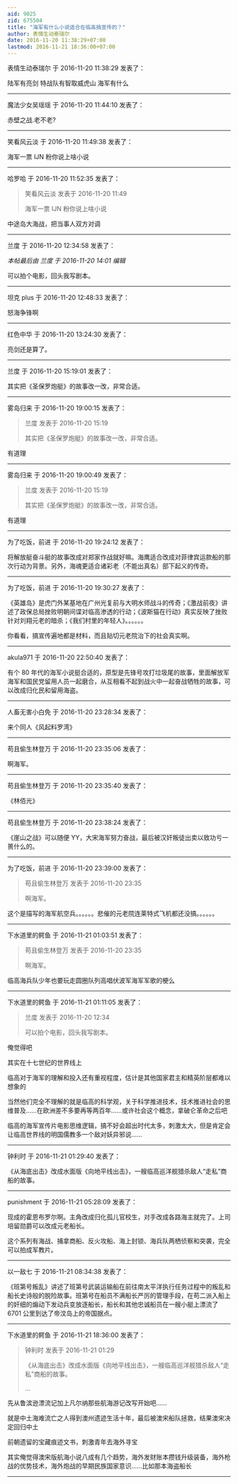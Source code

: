 ```yaml
---
aid: 9025
zid: 675504
title: "海军有什么小说适合在临高搞宣传的？"
author: 表情生动泰瑞尔
date: 2016-11-20 11:38:29+07:00
lastmod: 2016-11-21 18:36:00+07:00
---
```


表情生动泰瑞尔 于 2016-11-20 11:38:29 发表了：

陆军有亮剑 特战队有智取威虎山 海军有什么

---

魔法少女吴瑶瑶 于 2016-11-20 11:44:10 发表了：

赤壁之战.老不老?

---

笑看风云淡 于 2016-11-20 11:49:38 发表了：

海军一票 IJN 粉你说上啥小说

---

哈罗哈 于 2016-11-20 11:52:35 发表了：

> 笑看风云淡 发表于 2016-11-20 11:49
>
> 海军一票 IJN 粉你说上啥小说

中途岛大海战，把当事人双方对调

---

兰度 于 2016-11-20 12:34:58 发表了：

_本帖最后由 兰度 于 2016-11-20 14:01 编辑_

可以拍个电影，回头我写剧本。

---

坦克 plus 于 2016-11-20 12:48:33 发表了：

怒海争锋啊

---

红色中华 于 2016-11-20 13:24:30 发表了：

亮剑还是算了。

---

兰度 于 2016-11-20 15:19:01 发表了：

其实把《圣保罗炮艇》的故事改一改，非常合适。

---

雾岛归来 于 2016-11-20 19:00:15 发表了：

> 兰度 发表于 2016-11-20 15:19
>
> 其实把《圣保罗炮艇》的故事改一改，非常合适。

有道理

---

雾岛归来 于 2016-11-20 19:00:49 发表了：

> 兰度 发表于 2016-11-20 15:19
>
> 其实把《圣保罗炮艇》的故事改一改，非常合适。

有道理

---

为了吃饭，前进 于 2016-11-20 19:24:12 发表了：

将解放艇奋斗艇的故事改成对郑家作战就好嘛。海鹰适合改成对菲律宾运款船的那次行动为背景。另外，海魂更适合诸彩老（不能出真名）部下起义的传奇。

---

为了吃饭，前进 于 2016-11-20 19:30:27 发表了：

《英雄岛》是虎门外某基地在广州光复前与大明水师战斗的传奇；《激战前夜》讲述了政保总局挫败明朝间谍对临高渗透的行动；《波斯猫在行动》真实反映了挫败针对刘翔元老的暗杀；《我们村里的年轻人》。。。。。。

你看看，搞宣传遍地都是材料，而且贴切元老院治下的社会真实啊。

---

akula971 于 2016-11-20 22:50:40 发表了：

有个 80 年代的海军小说挺合适的，原型是先锋号攻打垃圾尾的故事，里面解放军海军和国民党留用人员一起磨合，从互相看不起到战火中一起奋战牺牲的故事，可以改成归化民和留用海盗。

---

人畜无害小白免 于 2016-11-20 23:28:34 发表了：

来个同人《风起料罗湾》

---

苟且偷生林登万 于 2016-11-20 23:35:06 发表了：

啊海军。

---

苟且偷生林登万 于 2016-11-20 23:35:40 发表了：

《林佰光》

---

苟且偷生林登万 于 2016-11-20 23:38:24 发表了：

《崖山之战》可以随便 YY，大宋海军努力奋战，最后被汉奸叛徒出卖以致功亏一篑什么的。

---

为了吃饭，前进 于 2016-11-20 23:39:00 发表了：

> 苟且偷生林登万 发表于 2016-11-20 23:35
>
> 啊海军。

这个是描写的海军航空兵。。。。。。悲催的元老院连莱特式飞机都还没搞。。。。。。

---

下水道里的鳄鱼 于 2016-11-21 01:03:51 发表了：

> 苟且偷生林登万 发表于 2016-11-20 23:35
>
> 啊海军。

临高海兵队少年也要玩走圆圈队列高唱伏波军海军军歌的梗么

---

下水道里的鳄鱼 于 2016-11-21 01:11:05 发表了：

> 兰度 发表于 2016-11-20 12:34
>
> 可以拍个电影，回头我写剧本。

俺觉得吧

其实在十七世纪的世界线上

临高对于海军的理解和投入还有重视程度，估计是其他国家君主和精英阶层都难以想象的

当然他们完全不理解的就是临高的科学观，关于科学推进技术，技术推进社会的思维普及……在欧洲差不多要再等两百年……或许社会这个概念，拿破仑革命之后吧

临高的海军宣传片电影思维逻辑，搞不好会超出时代太多，刺激太大，但是肯定会让临高世界线的明国儒教多一个敌对妖异邪说……

---

钟利时 于 2016-11-21 01:29:40 发表了：

《从海底出击》改成水面版《向地平线出击》，一艘临高巡洋舰猎杀敌人“走私”商船的故事。

---

punishment 于 2016-11-21 05:28:09 发表了：

现成的霍恩布罗尔啊。主角改成归化孤儿官校生，对手改成各路海主就完了。上司培留勋爵可以改成元老船长。

这个系列有海战、捕拿商船、反火攻船、海上封锁、海兵队两栖侦察和突袭，完全可以拍成军教片。

---

以一敌七 于 2016-11-21 08:34:38 发表了：

《班第号叛乱》讲述了班第号武装运输船在前往南太平洋执行任务过程中的叛乱和船长史诗般的脱险故事。班第号在船员不满船长严厉的管理手段，在苟二派入船上的奸细的煽动下发动兵变放逐船长，船长和其他忠诚船员在一艘小艇上漂流了 6701 公里到达了帝汶岛上的帝国据点。

---

下水道里的鳄鱼 于 2016-11-21 18:36:00 发表了：

> 钟利时 发表于 2016-11-21 01:29
>
> 《从海底出击》改成水面版《向地平线出击》，一艘临高巡洋舰猎杀敌人“走私”商船的故事。
>
> ...

先从鲁滨逊漂流记加上凡尔纳那些航海游记改写开始吧……

就是中土海难流亡之人得到澳州遗迹生活十年，最后被澳宋船队拯救，结果澳宋决定回归中土

前朝遗留的宝藏痕迹文书，刺激青年去海外寻宝

其实俺觉得澳宋版航海小说八成有几个趋势，海外发财账本攒钱升级装备，海外枪战的优势技术，海外炮战的早期民族国家意识……比如那本海盗船长

---
